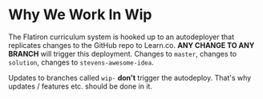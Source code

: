 # Why We Work In Wip

The Flatiron curriculum system is hooked up to an autodeployer that replicates
changes to the GitHub repo to Learn.co. **ANY CHANGE TO ANY BRANCH** will
trigger this deployment. Changes to `master`, changes to `solution`, changes to
`stevens-awesome-idea`.

Updates to branches called `wip-` **don't** trigger the autodeploy. That's why
updates / features etc. should be done in it.
